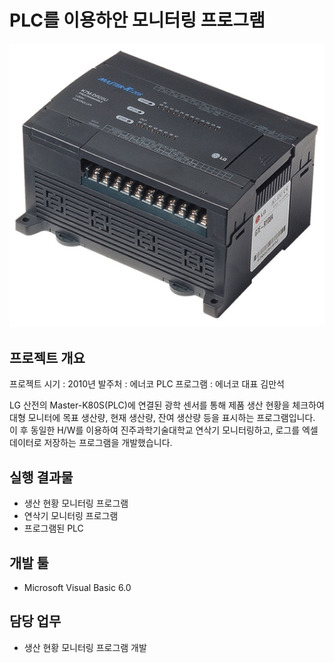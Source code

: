 # PLC를 이용하안 모니터링 프로그램

![Master-K80S(PLC)](/images/p.png)

## 프로젝트 개요

프로젝트 시기 : 2010년
발주처 : 에너코
PLC 프로그램 : 에너코 대표 김만석

LG 산전의 Master-K80S(PLC)에 연결된 광학 센서를 통해 제품 생산 현황을 체크하여 대형 모니터에 목표 생산량, 현재 생산량, 잔여 생산량 등을 표시하는 프로그램입니다. 이 후 동일한 H/W를 이용하여 진주과학기술대학교 연삭기 모니터링하고, 로그를 엑셀 데이터로 저장하는 프로그램을 개발했습니다.

## 실행 결과물
* 생산 현황 모니터링 프로그램
* 연삭기 모니터링 프로그램
* 프로그램된 PLC

## 개발 툴
* Microsoft Visual Basic 6.0

## 담당 업무
* 생산 현황 모니터링 프로그램 개발